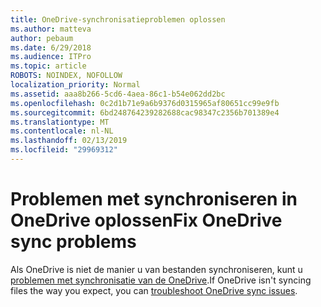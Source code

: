 ```yaml
---
title: OneDrive-synchronisatieproblemen oplossen
ms.author: matteva
author: pebaum
ms.date: 6/29/2018
ms.audience: ITPro
ms.topic: article
ROBOTS: NOINDEX, NOFOLLOW
localization_priority: Normal
ms.assetid: aaa8b266-5cd6-4aea-86c1-b54e062dd2bc
ms.openlocfilehash: 0c2d1b71e9a6b9376d0315965af80651cc99e9fb
ms.sourcegitcommit: 6bd248764239282688cac98347c2356b701389e4
ms.translationtype: MT
ms.contentlocale: nl-NL
ms.lasthandoff: 02/13/2019
ms.locfileid: "29969312"
---
```

# <a name="fix-onedrive-sync-problems"></a><span data-ttu-id="0742c-102">Problemen met synchroniseren in OneDrive oplossen</span><span class="sxs-lookup"><span data-stu-id="0742c-102">Fix OneDrive sync problems</span></span>

<span data-ttu-id="0742c-103">Als OneDrive is niet de manier u van bestanden synchroniseren, kunt u [problemen met synchronisatie van de OneDrive](https://go.microsoft.com/fwlink/?linkid=866431).</span><span class="sxs-lookup"><span data-stu-id="0742c-103">If OneDrive isn't syncing files the way you expect, you can [troubleshoot OneDrive sync issues](https://go.microsoft.com/fwlink/?linkid=866431).</span></span>
  

